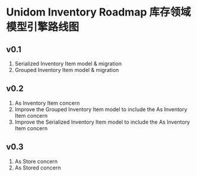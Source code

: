 # Unidom Inventory Roadmap 库存领域模型引擎路线图

## v0.1
1. Serialized Inventory Item model & migration
2. Grouped Inventory Item model & migration

## v0.2
1. As Inventory Item concern
2. Improve the Grouped Inventory Item model to include the As Inventory Item concern
3. Improve the Serialized Inventory Item model to include the As Inventory Item concern

## v0.3
1. As Store concern
2. As Stored concern
